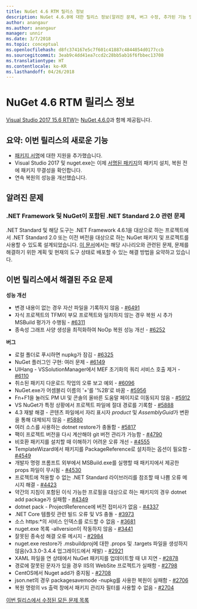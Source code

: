 ```yaml
---
title: NuGet 4.6 RTM 릴리스 정보
description: NuGet 4.6.0에 대한 릴리스 정보(알려진 문제, 버그 수정, 추가된 기능 및 DCR 포함)
author: anangaur
ms.author: anangaur
manager: unnir
ms.date: 3/7/2018
ms.topic: conceptual
ms.openlocfilehash: d8fc374167e5c7f601c41887c4844854d0177ccb
ms.sourcegitcommit: 3eab9c4dd41ea7ccd2c28bb5ab16f6fbbec13708
ms.translationtype: HT
ms.contentlocale: ko-KR
ms.lasthandoff: 04/26/2018
---
```

# <a name="nuget-46-rtm-release-notes"></a>NuGet 4.6 RTM 릴리스 정보

[Visual Studio 2017 15.6 RTW](https://www.visualstudio.com/news/releasenotes/vs2017-relnotes)는 [NuGet 4.6.0](https://dist.nuget.org/win-x86-commandline/v4.6.0/nuget.exe)과 함께 제공됩니다.

## <a name="summary-whats-new-in-this-release"></a>요약: 이번 릴리스의 새로운 기능
* [패키지 서명](https://docs.microsoft.com/en-us/nuget/create-packages/sign-a-package)에 대한 지원을 추가했습니다.  
* Visual Studio 2017 및 nuget.exe는 이제 [서명된 패키지](https://docs.microsoft.com/en-us/nuget/reference/signed-packages-reference)의 패키지 설치, 복원 전에 패키지 무결성을 확인합니다.
* 연속 복원의 성능을 개선했습니다.

## <a name="known-issues"></a>알려진 문제
### <a name="issues-with-net-standard-20-with-net-framework--nuget"></a>.NET Framework 및 NuGet이 포함된 .NET Standard 2.0 관련 문제 

.NET Standard 및 해당 도구는 .NET Framework 4.6.1을 대상으로 하는 프로젝트에서 .NET Standard 2.0 또는 이전 버전을 대상으로 하는 NuGet 패키지 및 프로젝트를 사용할 수 있도록 설계되었습니다. [이 문서](https://github.com/dotnet/standard/issues/481)에서는 해당 시나리오와 관련된 문제, 문제를 해결하기 위한 계획 및 현재의 도구 상태로 배포할 수 있는 해결 방법을 요약하고 있습니다.

## <a name="top-issues-fixed-in-this-release"></a>이번 릴리스에서 해결된 주요 문제

**성능 개선**
* 변경 내용이 없는 경우 자산 파일을 기록하지 않음 - [#6491](https://github.com/NuGet/Home/issues/6491)
* 자식 프로젝트의 TFM이 부모 프로젝트와 일치하지 않는 경우 복원 시 추가 MSBuild 평가가 수행됨 - [#6311](https://github.com/NuGet/Home/issues/6311)
* 종속성 그래프 사양 생성을 최적화하여 NoOp 복원 성능 개선 - [#6252](https://github.com/NuGet/Home/issues/6252)

**버그**
* 로컬 폴더로 푸시하면 nupkg가 잠김 - [#6325](https://github.com/NuGet/Home/issues/6325)
* NuGet 플러그인 구현: 여러 문제 - [#6149](https://github.com/NuGet/Home/issues/6149)
* UIHang - VSSolutionManager에서 MEF 초기화의 쿼리 서비스 호출 제거 - [#6110](https://github.com/NuGet/Home/issues/6110)
* 취소된 패키지 다운로드 작업의 오류 보고 예외 - [#6096](https://github.com/NuGet/Home/issues/6096)
* NuGet.exe가 어셈블리 이름의 '+'를 '%2B'로 바꿈 - [#5956](https://github.com/NuGet/Home/issues/5956)
* Fn+F1을 눌러도 PM UI 및 콘솔의 올바른 도움말 페이지로 이동되지 않음 - [#5912](https://github.com/NuGet/Home/issues/5912)
* VS NuGet가 특정 상황에서 프로젝트 파일에 절대 경로를 기록함 - [#5888](https://github.com/NuGet/Home/issues/5888)
* 4.3 재발 해결 - 콘텐츠 파일에서 자리 표시자 $product$ 및 $AssemblyGuid$가 변환을 통해 대체되지 않음 - [#5880](https://github.com/NuGet/Home/issues/5880)
* 여러 소스를 사용하는 dotnet restore가 충돌함 - [#5817](https://github.com/NuGet/Home/issues/5817)
* 팩이 프로젝트 버전을 다시 계산해야 git 버전 관리가 가능함 - [#4790](https://github.com/NuGet/Home/issues/4790)
* 비호환 패키지를 설치할 때 이해하기 어려운 오류 개선 - [#4555](https://github.com/NuGet/Home/issues/4555)
* TemplateWizard에서 패키지를 PackageReference로 설치하는 옵션이 필요함 - [#4549](https://github.com/NuGet/Home/issues/4549)
* 개발자 명령 프롬프트 외부에서 MSBuild.exe를 실행할 때 패키지에서 제공한 props 파일이 무시됨 - [#4530](https://github.com/NuGet/Home/issues/4530)
* 프로젝트에 적용할 수 없는 .NET Standard 라이브러리를 참조할 때 나쁨 오류 메시지 해결 - [#4423](https://github.com/NuGet/Home/issues/4423)
* 약간의 지침이 포함된 이식 가능한 프로필을 대상으로 하는 패키지의 경우 dotnet add package가 실패함 - [#4349](https://github.com/NuGet/Home/issues/4349)
* dotnet pack - ProjectReference에 버전 접미사가 없음 - [#4337](https://github.com/NuGet/Home/issues/4337)
* .NET Core 템플릿 관련 빌드 오류 및 VS 충돌 - [#3973](https://github.com/NuGet/Home/issues/3973)
* 소스 https:*의 서비스 인덱스를 로드할 수 없음 - [#3681](https://github.com/NuGet/Home/issues/3681)
* nuget.exe 목록 -allversion이 작동하지 않음 - [#3441](https://github.com/NuGet/Home/issues/3441)
* 잘못된 종속성 해결 오류 메시지 - [#2984](https://github.com/NuGet/Home/issues/2984)
* nuget.exe restore가 .msbuildproj에 대한 .props 및 .targets 파일을 생성하지 않음(v3.3.0-3.4.4 업그레이드에서 재발) - [#2921](https://github.com/NuGet/Home/issues/2921)
* XAML 파일을 연 상태에서 NuGet 패키지를 업데이트할 때 UI 지연 - [#2878](https://github.com/NuGet/Home/issues/2878)
* 경로에 잘못된 문자가 있을 경우 IIS의 WebSite 프로젝트가 실패함 - [#2798](https://github.com/NuGet/Home/issues/2798)
* CentOS에서 Nuget add가 중지됨 - [#2708](https://github.com/NuGet/Home/issues/2708)
* json.net의 경우 packagesavemode -nupkg를 사용한 복원이 실패함 - [#2706](https://github.com/NuGet/Home/issues/2706)
* 복원 명령의 vs 출력 창에서 패키지 관리자 필터를 사용할 수 없음 - [#2704](https://github.com/NuGet/Home/issues/2704)


[이번 릴리스에서 수정된 모든 문제 목록](https://github.com/NuGet/Home/issues?q=is%3Aissue+is%3Aclosed+milestone%3A%224.6")
